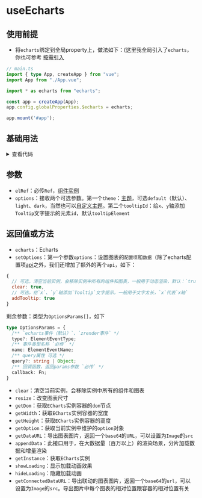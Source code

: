 <script setup>
import echarts from './echarts.vue'
</script>

# useEcharts

<ClientOnly>
  <description description="渲染Echarts" /> 
</ClientOnly>

## 使用前提

- 将`echarts`绑定到全局property上，做法如下：(这里我全局引入了`echarts`，你也可参考 [按需引入](https://echarts.apache.org/handbook/zh/basics/import#%E5%9C%A8-typescript-%E4%B8%AD%E6%8C%89%E9%9C%80%E5%BC%95%E5%85%A5)
```ts
// main.ts
import { type App, createApp } from "vue";
import App from "./App.vue";

import * as echarts from "echarts";

const app = createApp(App);
app.config.globalProperties.$echarts = echarts;

app.mount('#app');
```

## 基础用法

<ClientOnly>
  <echarts />
</ClientOnly>
<details>

<summary>查看代码</summary>

<<< @/hooks/useEcharts/echarts.vue

</details>

## 参数

- `elRef`：必传`Ref`，[组件实例](https://vuejs.org/guide/essentials/template-refs.html#ref-on-component)  
- `options`：接收两个可选参数。第一个`theme`：[主题](https://echarts.apache.org/handbook/zh/concepts/style#%E9%A2%9C%E8%89%B2%E4%B8%BB%E9%A2%98%EF%BC%88theme%EF%BC%89)，可选`default`（默认）、`light`、`dark`，当然也可以[自定义主题](https://echarts.apache.org/zh/theme-builder.html)。第二个`tooltipId`：给`x`、`y`轴添加`Tooltip`文字提示的元素`id`，默认`tooltipElement`

## 返回值或方法

- `echarts`：Echarts
- `setOptions`：第一个参数`options`：设置图表的`配置项`和`数据`（除了echarts配置项[api](https://echarts.apache.org/zh/option.html#title)之外，我们还增加了额外的两个`api`，如下：
```js
{
  // 可选，清空当前实例，会移除实例中所有的组件和图表，一般用于动态渲染，默认：`true`
  clear: true,
  // 可选，给`x`、`y`轴添加`Tooltip`文字提示，一般用于文字太长，`x`代表`x轴`   `y`代表`y轴`   `true`(默认)代表`x、y轴`（该属性生效的前提是将 `xAxis` 或者 `yAxis` 添加`triggerEvent: true`属性，用到哪个添加哪个）
  addTooltip: true
}
```
剩余参数：类型为`OptionsParams[]`，如下
```ts
type OptionsParams = {
  /** `echarts事件（默认）`、`zrender事件` */
  type?: ElementEventType;
  /** 事件类型名称 `必传` */
  name: ElementEventName;
  /** query属性 可选 */
  query?: string | Object;
  /** 回调函数，返回params参数 `必传` */
  callback: Fn;
}
```
- `clear`：清空当前实例，会移除实例中所有的组件和图表
- `resize`：改变图表尺寸
- `getDom`：获取`ECharts`实例容器的`dom`节点
- `getWidth`：获取`ECharts`实例容器的宽度
- `getHeight`：获取`ECharts`实例容器的高度
- `getOption`：获取当前实例中维护的`option`对象
- `getDataURL`：导出图表图片，返回一个`base64`的`URL`，可以设置为`Image`的`src`
- `appendData`：此接口用于，在大数据量（百万以上）的渲染场景，分片加载数据和增量渲染
- `getInstance`：获取`ECharts`实例
- `showLoading`：显示加载动画效果
- `hideLoading`：隐藏加载动画
- `getConnectedDataURL`：导出联动的图表图片，返回一个`base64`的`url`，可以设置为`Image`的`src`。导出图片中每个图表的相对位置跟容器的相对位置有关
